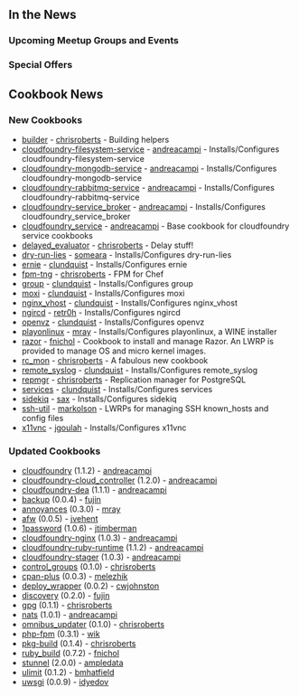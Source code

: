 In the News<a name="news"></a>
-----------

### Upcoming Meetup Groups and Events

###  Special Offers


Cookbook News<a name="cookbooks"></a>
-------------
### New Cookbooks

* [builder](http://community.opscode.com/cookbooks/builder) - [chrisroberts](http://community.opscode.com/users/chrisroberts) - Building helpers
* [cloudfoundry-filesystem-service](http://community.opscode.com/cookbooks/cloudfoundry-filesystem-service) - [andreacampi](http://community.opscode.com/users/andreacampi) - Installs/Configures cloudfoundry-filesystem-service
* [cloudfoundry-mongodb-service](http://community.opscode.com/cookbooks/cloudfoundry-mongodb-service) - [andreacampi](http://community.opscode.com/users/andreacampi) - Installs/Configures cloudfoundry-mongodb-service
* [cloudfoundry-rabbitmq-service](http://community.opscode.com/cookbooks/cloudfoundry-rabbitmq-service) - [andreacampi](http://community.opscode.com/users/andreacampi) - Installs/Configures cloudfoundry-rabbitmq-service
* [cloudfoundry-service_broker](http://community.opscode.com/cookbooks/cloudfoundry-service_broker) - [andreacampi](http://community.opscode.com/users/andreacampi) - Installs/Configures cloudfoundry_service_broker
* [cloudfoundry_service](http://community.opscode.com/cookbooks/cloudfoundry_service) - [andreacampi](http://community.opscode.com/users/andreacampi) - Base cookbook for cloudfoundry service cookbooks
* [delayed_evaluator](http://community.opscode.com/cookbooks/delayed_evaluator) - [chrisroberts](http://community.opscode.com/users/chrisroberts) - Delay stuff!
* [dry-run-lies](http://community.opscode.com/cookbooks/dry-run-lies) - [someara](http://community.opscode.com/users/someara) - Installs/Configures dry-run-lies
* [ernie](http://community.opscode.com/cookbooks/ernie) - [clundquist](http://community.opscode.com/users/clundquist) - Installs/Configures ernie
* [fpm-tng](http://community.opscode.com/cookbooks/fpm-tng) - [chrisroberts](http://community.opscode.com/users/chrisroberts) - FPM for Chef
* [group](http://community.opscode.com/cookbooks/group) - [clundquist](http://community.opscode.com/users/clundquist) - Installs/Configures group
* [moxi](http://community.opscode.com/cookbooks/moxi) - [clundquist](http://community.opscode.com/users/clundquist) - Installs/Configures moxi
* [nginx_vhost](http://community.opscode.com/cookbooks/nginx_vhost) - [clundquist](http://community.opscode.com/users/clundquist) - Installs/Configures nginx_vhost
* [ngircd](http://community.opscode.com/cookbooks/ngircd) - [retr0h](http://community.opscode.com/users/retr0h) - Installs/Configures ngircd
* [openvz](http://community.opscode.com/cookbooks/openvz) - [clundquist](http://community.opscode.com/users/clundquist) - Installs/Configures openvz
* [playonlinux](http://community.opscode.com/cookbooks/playonlinux) - [mray](http://community.opscode.com/users/mray) - Installs/Configures playonlinux, a WINE installer
* [razor](http://community.opscode.com/cookbooks/razor) - [fnichol](http://community.opscode.com/users/fnichol) - Cookbook to install and manage Razor. An LWRP is provided to manage OS and micro kernel images.
* [rc_mon](http://community.opscode.com/cookbooks/rc_mon) - [chrisroberts](http://community.opscode.com/users/chrisroberts) - A fabulous new cookbook
* [remote_syslog](http://community.opscode.com/cookbooks/remote_syslog) - [clundquist](http://community.opscode.com/users/clundquist) - Installs/Configures remote_syslog
* [repmgr](http://community.opscode.com/cookbooks/repmgr) - [chrisroberts](http://community.opscode.com/users/chrisroberts) - Replication manager for PostgreSQL
* [services](http://community.opscode.com/cookbooks/services) - [clundquist](http://community.opscode.com/users/clundquist) - Installs/Configures services
* [sidekiq](http://community.opscode.com/cookbooks/sidekiq) - [sax](http://community.opscode.com/users/sax) - Installs/Configures sidekiq
* [ssh-util](http://community.opscode.com/cookbooks/ssh-util) - [markolson](http://community.opscode.com/users/markolson) - LWRPs for managing SSH known_hosts and config files
* [x11vnc](http://community.opscode.com/cookbooks/x11vnc) - [jgoulah](http://community.opscode.com/users/jgoulah) - Installs/Configures x11vnc


### Updated Cookbooks
* [cloudfoundry](http://community.opscode.com/cookbooks/cloudfoundry) (1.1.2) - [andreacampi](http://community.opscode.com/users/andreacampi)
* [cloudfoundry-cloud_controller](http://community.opscode.com/cookbooks/cloudfoundry-cloud_controller) (1.2.0) - [andreacampi](http://community.opscode.com/users/andreacampi)
* [cloudfoundry-dea](http://community.opscode.com/cookbooks/cloudfoundry-dea) (1.1.1) - [andreacampi](http://community.opscode.com/users/andreacampi)
* [backup](http://community.opscode.com/cookbooks/backup) (0.0.4) - [fujin](http://community.opscode.com/users/fujin)
* [annoyances](http://community.opscode.com/cookbooks/annoyances) (0.3.0) - [mray](http://community.opscode.com/users/mray)
* [afw](http://community.opscode.com/cookbooks/afw) (0.0.5) - [jvehent](http://community.opscode.com/users/jvehent)
* [1password](http://community.opscode.com/cookbooks/1password) (1.0.6) - [jtimberman](http://community.opscode.com/users/jtimberman)
* [cloudfoundry-nginx](http://community.opscode.com/cookbooks/cloudfoundry-nginx) (1.0.3) - [andreacampi](http://community.opscode.com/users/andreacampi)
* [cloudfoundry-ruby-runtime](http://community.opscode.com/cookbooks/cloudfoundry-ruby-runtime) (1.1.2) - [andreacampi](http://community.opscode.com/users/andreacampi)
* [cloudfoundry-stager](http://community.opscode.com/cookbooks/cloudfoundry-stager) (1.0.3) - [andreacampi](http://community.opscode.com/users/andreacampi)
* [control_groups](http://community.opscode.com/cookbooks/control_groups) (0.1.0) - [chrisroberts](http://community.opscode.com/users/chrisroberts)
* [cpan-plus](http://community.opscode.com/cookbooks/cpan-plus) (0.0.3) - [melezhik](http://community.opscode.com/users/melezhik)
* [deploy_wrapper](http://community.opscode.com/cookbooks/deploy_wrapper) (0.0.2) - [cwjohnston](http://community.opscode.com/users/cwjohnston)
* [discovery](http://community.opscode.com/cookbooks/discovery) (0.2.0) - [fujin](http://community.opscode.com/users/fujin)
* [gpg](http://community.opscode.com/cookbooks/gpg) (0.1.1) - [chrisroberts](http://community.opscode.com/users/chrisroberts)
* [nats](http://community.opscode.com/cookbooks/nats) (1.0.1) - [andreacampi](http://community.opscode.com/users/andreacampi)
* [omnibus_updater](http://community.opscode.com/cookbooks/omnibus_updater) (0.1.0) - [chrisroberts](http://community.opscode.com/users/chrisroberts)
* [php-fpm](http://community.opscode.com/cookbooks/php-fpm) (0.3.1) - [wik](http://community.opscode.com/users/wik)
* [pkg-build](http://community.opscode.com/cookbooks/pkg-build) (0.1.4) - [chrisroberts](http://community.opscode.com/users/chrisroberts)
* [ruby_build](http://community.opscode.com/cookbooks/ruby_build) (0.7.2) - [fnichol](http://community.opscode.com/users/fnichol)
* [stunnel](http://community.opscode.com/cookbooks/stunnel) (2.0.0) - [ampledata](http://community.opscode.com/users/ampledata)
* [ulimit](http://community.opscode.com/cookbooks/ulimit) (0.1.2) - [bmhatfield](http://community.opscode.com/users/bmhatfield)
* [uwsgi](http://community.opscode.com/cookbooks/uwsgi) (0.0.9) - [idyedov](http://community.opscode.com/users/idyedov)
